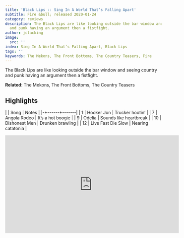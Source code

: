 ```yaml
---
title: 'Black Lips :: Sing In A World That’s Falling Apart'
subtitle: Fire &bull; released 2020-01-24
category: reviews
description: The Black Lips are like looking outside the bar window and seeing country
  and punk having an argument then a fistfight.
author: jclacking
image:
  src: ''
index: Sing In A World That’s Falling Apart, Black Lips
tags: ''
keywords: The Mekons, The Front Bottoms, The Country Teasers, Fire
---
```

The Black Lips are like looking outside the bar window and seeing country and punk having an argument then a fistfight.<!--more-->

**Related**: The Mekons, The Front Bottoms, The Country Teasers

## Highlights

| | Song | Notes |
|-+------+-------|
| 1 | Hooker Jon | Trucker hootin’ |
| 7 | Angola Rodeo | It’s a hot boogie |
| 9 | Odelia | Sounds like heartbreak |
| 10 | Dishonest Men | Drunken brawling |
| 12 | Live Fast Die Slow | Nearing catatonia |

<div class="tlo-detail-video"><iframe width="560" height="315" src="https://www.youtube.com/embed/23S-UkslzOM" frameborder="0" allow="autoplay; encrypted-media" allowfullscreen></iframe></div>


